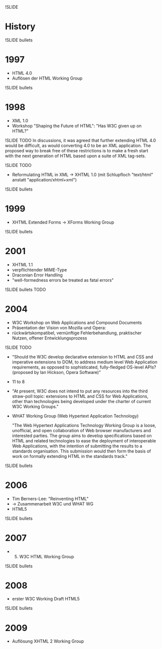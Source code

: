 !SLIDE
# History #

!SLIDE bullets
# 1997 #
* HTML 4.0
* Auflösen der HTML Working Group

!SLIDE bullets
# 1998 #
* XML 1.0
* Workshop "Shaping the Future of HTML": "Has W3C given up on HTML?"

!SLIDE TODO
  In discussions, it was agreed that further extending HTML 4.0 would be
  difficult, as would converting 4.0 to be an XML application. The proposed way
  to break free of these restrictions is to make a fresh start with the next
  generation of HTML based upon a suite of XML tag-sets.

!SLIDE TODO
  - Reformulating HTML in XML → XHTML 1.0 (mit Schlupfloch "text/html" anstatt "application/xhtml+xml")

!SLIDE bullets
# 1999 #
* XHTML Extended Forms → XForms Working Group

!SLIDE bullets
# 2001 #
* XHTML 1.1
* verpflichtender MIME-Type
* Draconian Error Handling
* "well-formedness errors be treated as fatal errors"

!SLIDE bullets TODO
# 2004 #
* W3C Workshop on Web Applications and Compound Documents
* Präsentation der Vision von Mozilla und Opera:
* rückwärtskompatibel, vernünftige Fehlerbehandlung, praktischer Nutzen, offener Entwicklungsprozess

!SLIDE TODO
  - "Should the W3C develop declarative extension to HTML and CSS and imperative
     extensions to DOM, to address medium level Web Application requirements, as
     opposed to sophisticated, fully-fledged OS-level APIs? (proposed by Ian
     Hickson, Opera Software)"
  - 11 to 8
  - "At present, W3C does not intend to put any resources into the third
     straw-poll topic: extensions to HTML and CSS for Web Applications, other
     than technologies being developed under the charter of current W3C Working
     Groups."
  - WHAT Working Group (Web Hypertext Application Technology)

    "The Web Hypertext Applications Technology Working Group is a loose,
    unofficial, and open collaboration of Web browser manufacturers and
    interested parties. The group aims to develop specifications based on HTML
    and related technologies to ease the deployment of interoperable Web
    Applications, with the intention of submitting the results to a standards
    organisation. This submission would then form the basis of work on formally
    extending HTML in the standards track."

!SLIDE bullets
# 2006 #
* Tim Berners-Lee: "Reinventing HTML"
* → Zusammenarbeit W3C und WHAT WG
* HTML5

!SLIDE bullets
# 2007 #
* 5. W3C HTML Working Group

!SLIDE bullets
# 2008 #
* erster W3C Working Draft HTML5

!SLIDE bullets
# 2009 #
* Auflösung XHTML 2 Working Group


